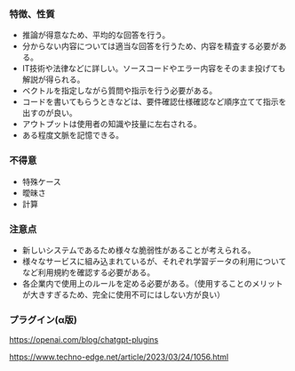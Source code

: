 ### 特徴、性質
- 推論が得意なため、平均的な回答を行う。
- 分からない内容については適当な回答を行うため、内容を精査する必要がある。
- IT技術や法律などに詳しい。ソースコードやエラー内容をそのまま投げても解説が得られる。
- ベクトルを指定しながら質問や指示を行う必要がある。
- コードを書いてもらうときなどは、要件確認仕様確認など順序立てて指示を出すのが良い。
- アウトプットは使用者の知識や技量に左右される。
- ある程度文脈を記憶できる。


### 不得意
- 特殊ケース
- 曖昧さ
- 計算

### 注意点
- 新しいシステムであるため様々な脆弱性があることが考えられる。
- 様々なサービスに組み込まれているが、それぞれ学習データの利用についてなど利用規約を確認する必要がある。
- 各企業内で使用上のルールを定める必要がある。（使用することのメリットが大きすぎるため、完全に使用不可にはしない方が良い）

### プラグイン(α版)
https://openai.com/blog/chatgpt-plugins

https://www.techno-edge.net/article/2023/03/24/1056.html
